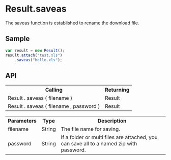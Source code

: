 <H1>Result.saveas</H1>

The saveas function is established to rename the download file.

<h2>Sample</h2>

```javascript
var result = new Result();
result.attach("test.xls")
	.saveas("hello.xls");
```

<h2>API</h2>

<table>
<tr><th>Calling</th><th>Returning</th></tr>
<tr><td>Result . saveas ( filename )</td><td>Result</td></tr>
<tr><td>Result . saveas ( filename , password )</td><td>Result</td></tr>
</table>

<table>
<tr><th>Parameters</th><th>Type</th><th>Description</th></tr>
<tr><td>filename</td><td>String</td><td>The file name for saving.</td></tr>
<tr><td>password</td><td>String</td><td>If a folder or multi files are attached, you can save all to a named zip with password.</td></tr>
</table>

